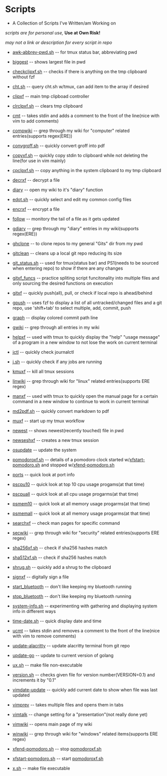 # Scripts
* A Collection of Scripts I've Written/am Working on

*scripts are for personal use,* **Use at Own Risk!**

*may not a link or description for every script in repo*

* [awk-abbrev-pwd.sh](https://github.com/jb-williams/scripts/blob/main/awk-abbrev-pwd.sh) -- for tmux status bar, abbreviating pwd
* [biggest](https://github.com/jb-williams/scripts/blob/main/biggest) -- shows largest file in pwd
* [checkclipxf.sh](https://github.com/jb-williams/scripts/blob/main/checkclipxf.sh) -- checks if there is anything on the tmp clipboard without fzf
* [cht.sh](https://github.com/jb-williams/scripts/blob/main/cht.sh) -- query cht.sh w/tmux, can add item to the array if desired
* [clipxf](https://github.com/jb-williams/scripts/blob/main/clipxf) -- main tmp clipboad controller
* [clrclpxf.sh](https://github.com/jb-williams/scripts/blob/main/clrclpxf.sh) -- clears tmp clipboard
* [cmt](https://github.com/jb-williams/scripts/blob/main/cmt) -- takes stdin and adds a comment to the front of the line(nice with vim to add comments)
* [compwiki](https://github.com/jb-williams/scripts/blob/main/compwiki) -- grep through my wiki for "computer" related entries(supports regex(ERE))
* [convgroff.sh](https://github.com/jb-williams/scripts/blob/main/convgroff.sh) -- quickly convert groff into pdf
* [copyxf.sh](https://github.com/jb-williams/scripts/blob/main/copyxf.sh) -- quickly copy stdin to clipboard while not deleting the line(for use in vim mainly)
* [cpclpxf.sh](https://github.com/jb-williams/scripts/blob/main/cpclpxf.sh) -- copy anything in the system clipboard to my tmp clipboard
* [decrxf](https://github.com/jb-williams/scripts/blob/main/decrxf) -- decrypt a file
* [diary](https://github.com/jb-williams/scripts/blob/main/diary) -- open my wiki to it's "diary" function
* [edot.sh](https://github.com/jb-williams/scripts/blob/main/edot.sh) -- quickly select and edit my common config files
* [encrxf](https://github.com/jb-williams/scripts/blob/main/encrxf) -- encrypt a file
* [follow](https://github.com/jb-williams/scripts/blob/main/follow) -- monitory the tail of a file as it gets updated
* [gdiary](https://github.com/jb-williams/scripts/blob/main/gdiary) -- grep through my "diary" entries in my wiki(supports regex(ERE))
* [ghclone](https://github.com/jb-williams/scripts/blob/main/ghclone) -- to clone repos to my general "Gits" dir from my pwd
* [gitclean](https://github.com/jb-williams/scripts/blob/main/gitclean) -- cleans up a local git repo reducing its size
* [git_status.sh](https://github.com/jb-williams/scripts/blob/main/git_status.sh) -- used for tmux(status bar) and PS1(needs to be sourced when entering repo) to show if there are any changes
* [gitxf_funcs](https://github.com/jb-williams/scripts/blob/main/gitxf_funcs) -- practice spliting script funcitonality into multiple files and only sourcing the desired functions on execution
* [gitxf](https://github.com/jb-williams/scripts/blob/main/gitxf) -- quickly push(all), pull, or check if local repo is ahead/behind
* [gpush](https://github.com/jb-williams/scripts/blob/main/gpush) -- uses fzf to display a list of all untracked/changed files and a git repo, use 'shift+tab' to select multiple, add, commit, push
* [graph](https://github.com/jb-williams/scripts/blob/main/graph) -- display colored commit path line
* [gwiki](https://github.com/jb-williams/scripts/blob/main/gwiki) -- grep through all entries in my wiki
* [helpxf](https://github.com/jb-williams/scripts/blob/main/helpxf) -- used with tmux to quickly display the "help" "usage message" of a program in a new window to not lose the work on current terminal
* [jctl](https://github.com/jb-williams/scripts/blob/main/jctl) -- quickly check journalctl
* [j.sh](https://github.com/jb-williams/scripts/blob/main/j.sh) -- quickly check if any jobs are running
* [kmuxf](https://github.com/jb-williams/scripts/blob/main/kmuxf) -- kill all tmux sessions
* [linwiki](https://github.com/jb-williams/scripts/blob/main/linwiki) -- grep through wiki for "linux" related entries(supports ERE regex)
* [manxf](https://github.com/jb-williams/scripts/blob/main/manxf) -- used with tmux to quickly open the manual page for a certain command in a new window to continue to work in current terminal
* [md2pdf.sh](https://github.com/jb-williams/scripts/blob/main/md2pdf.sh) -- quickly convert markdown to pdf
* [muxf](https://github.com/jb-williams/scripts/blob/main/muxf) -- start up my tmux workflow
* [newest](https://github.com/jb-williams/scripts/blob/main/newest) -- shows newest(recently touched) file in pwd
* [newseshxf](https://github.com/jb-williams/scripts/blob/main/newseshxf) -- creates a new tmux session
* [osupdate](https://github.com/jb-williams/scripts/blob/main/osupdate) -- update the system
* [pomodoroxf.sh](https://github.com/jb-williams/scripts/blob/main/pomodoroxf.sh) -- details of a pomodoro clock started w/[xfstart-pomodoro.sh](https://github.com/jb-williams/scripts/blob/main/xfstart-pomodoro.sh) and stopped w/[xfend-pomodoro.sh](https://github.com/jb-williams/scripts/blob/main/xfend-pomodoro.sh)
* [ports](https://github.com/jb-williams/scripts/blob/main/ports) -- quick look at port info
* [pscpu10](https://github.com/jb-williams/scripts/blob/main/pscpu10) -- quick look at top 10 cpu usage progams(at that time)
* [pscpuall](https://github.com/jb-williams/scripts/blob/main/pscpuall) -- quick look at all cpu usage progarms(at that time)
* [psmem10](https://github.com/jb-williams/scripts/blob/main/psmem10) -- quick look at all memory usage progarms(at that time)
* [psmemall](https://github.com/jb-williams/scripts/blob/main/psmemall) -- quick look at all memory usage progarms(at that time)
* [searchxf](https://github.com/jb-williams/scripts/blob/main/searchxf) -- check man pages for specific command
* [secwiki](https://github.com/jb-williams/scripts/blob/main/secwiki) -- grep through wiki for "security" related entries(supports ERE regex)
* [sha256xf.sh](https://github.com/jb-williams/scripts/blob/main/sha256xf.sh) -- check if sha256 hashes match
* [sha512xf.sh](https://github.com/jb-williams/scripts/blob/main/sha512xf.sh) -- check if sha256 hashes match
* [shrug.sh](https://github.com/jb-williams/scripts/blob/main/shrug.sh) -- quickly add a shrug to the clipboard
* [signxf](https://github.com/jb-williams/scripts/blob/main/signxf) -- digitally sign a file
* [start_bluetooth](https://github.com/jb-williams/scripts/blob/main/start_bluetooth) -- don't like keeping my bluetooth running
* [stop_bluetooth](https://github.com/jb-williams/scripts/blob/main/stop_bluetooth) -- don't like keeping my bluetooth running
* [system-info.sh](https://github.com/jb-williams/scripts/blob/main/system-info.sh) -- experimenting with gathering and displaying system info in different ways
* [time-date.sh](https://github.com/jb-williams/scripts/blob/main/time-date.sh) -- quick display date and time
* [ucmt](https://github.com/jb-williams/scripts/blob/main/ucmt) -- takes stdin and removes a comment to the front of the line(nice with vim to remove comments)
* [update-alacritty](https://github.com/jb-williams/scripts/blob/main/update-alacritty) -- update alacritty terminal from git repo
* [update-go](https://github.com/jb-williams/scripts/blob/main/update-go) -- update to current version of golang
* [ux.sh](https://github.com/jb-williams/scripts/blob/main/ux.sh) -- make file non-executable
* [version.sh](https://github.com/jb-williams/scripts/blob/main/version.sh) -- checks given file for version number(VERSION=0.1) and increments it by "0.1"
* [vimdate-update](https://github.com/jb-williams/scripts/blob/main/vimdate-update) -- quickly add current date to show when file was last updated
* [vimprev](https://github.com/jb-williams/scripts/blob/main/vimprev) -- takes multiple files and opens them in tabs
* [vimtalk](https://github.com/jb-williams/scripts/blob/main/vimtalk) -- change setting for a "presentation"(not really done yet)
* [vimwiki](https://github.com/jb-williams/scripts/blob/main/vimwiki) -- opens main page of my wiki
* [winwiki](https://github.com/jb-williams/scripts/blob/main/winwiki) -- grep through wiki for "windows" related items(supports ERE regex)
* [xfend-pomodoro.sh](https://github.com/jb-williams/scripts/blob/main/xfend-pomodoro.sh) -- stop [pomodoroxf.sh](https://github.com/jb-williams/scripts/blob/main/pomodoroxf.sh)
* [xfstart-pomodoro.sh](https://github.com/jb-williams/scripts/blob/main/xfstart-pomodoro.sh) -- start [pomodoroxf.sh](https://github.com/jb-williams/scripts/blob/main/pomodoroxf.sh)

* [x.sh](https://github.com/jb-williams/scripts/blob/main/x.sh) -- make file executable
